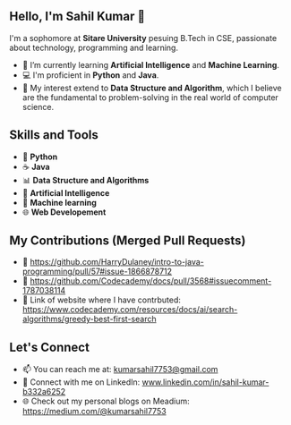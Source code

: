## Hello, I'm Sahil Kumar 👋

I'm a sophomore at **Sitare University** pesuing B.Tech in CSE, passionate about technology, programming and learning.


- 🌱 I’m currently learning **Artificial Intelligence** and **Machine Learning**.
- 💻 I'm proficient in **Python** and **Java**.
- 🔬 My interest extend to **Data Structure and Algorithm**, which I believe are the fundamental to problem-solving in the real world of computer science.


## Skills and Tools

- 🐍 **Python**
- ☕ **Java**
- 📊 **Data Structure and Algorithms**
- 🤖 **Artificial Intelligence**
- 🧠 **Machine learning**
- 🌐 **Web Developement**


## My Contributions (Merged Pull Requests)

- 🎉 https://github.com/HarryDulaney/intro-to-java-programming/pull/57#issue-1866878712
- 🎉 https://github.com/Codecademy/docs/pull/3568#issuecomment-1787038114
- 🎉 Link of website where I have contrbuted: https://www.codecademy.com/resources/docs/ai/search-algorithms/greedy-best-first-search


## Let's Connect

- 📫 You can reach me at: kumarsahil7753@gmail.com
- 💼 Connect with me on LinkedIn: www.linkedin.com/in/sahil-kumar-b332a6252
- 🌐 Check out my personal blogs on Meadium: https://medium.com/@kumarsahil7753

